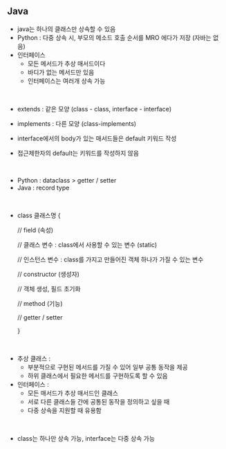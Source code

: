 ## Java

- java는 하나의 클래스만 상속할 수 있음
- Python : 다중 상속 시, 부모의 메소드 호출 순서를 MRO 에다가 저장 (자바는 없음)
- 인터페이스
  - 모든 메서드가 추상 매서드이다
  - 바디가 없는 메서드만 있음
  - 인터페이스는 여러개 상속 가능

<br>

- extends : 같은 모양 (class - class, interface - interface)
- implements : 다른 모양 (class-implements)

- interface에서의 body가 있는 매서드들은 default 키워드 작성
- 접근제한자의 default는 키워드를 작성하지 않음

<br>

- Python : dataclass > getter / setter
- Java : record type

<br>

- class 클래스명 {

  // field (속성)

  // 클래스 변수 : class에서 사용할 수 있는 변수 (static)

  // 인스턴스 변수 : class를 가지고 만들어진 객체 하나가 가질 수 있는 변수

  

  // constructor (생성자)

  // 객체 생성, 필드 초기화

  

  // method (기능)

  // getter / setter

  }

<br>

- 추상 클래스 : 
  - 부분적으로 구현된 메서드를 가질 수 있어 일부 공통 동작을 제공
  - 하위 클래스에서 필요한 메서드를 구현하도록 할 수 있음
- 인터페이스 : 
  - 모든 매서드가 추상 매서드인 클래스
  - 서로 다른 클래스들 간에 공통된 동작을 정의하고 싶을 때
  - 다중 상속을 지원할 때 유용함

<br>

- class는 하나만 상속 가능, interface는 다중 상속 가능